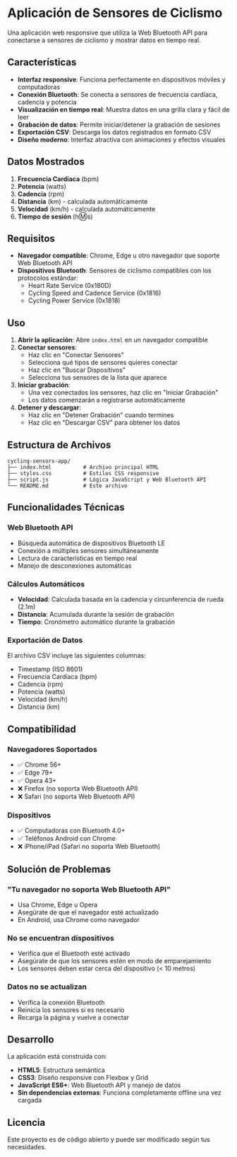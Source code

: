 # Aplicación de Sensores de Ciclismo

Una aplicación web responsive que utiliza la Web Bluetooth API para conectarse a sensores de ciclismo y mostrar datos en tiempo real.

## Características

- **Interfaz responsive**: Funciona perfectamente en dispositivos móviles y computadoras
- **Conexión Bluetooth**: Se conecta a sensores de frecuencia cardíaca, cadencia y potencia
- **Visualización en tiempo real**: Muestra datos en una grilla clara y fácil de leer
- **Grabación de datos**: Permite iniciar/detener la grabación de sesiones
- **Exportación CSV**: Descarga los datos registrados en formato CSV
- **Diseño moderno**: Interfaz atractiva con animaciones y efectos visuales

## Datos Mostrados

1. **Frecuencia Cardíaca** (bpm)
2. **Potencia** (watts)
3. **Cadencia** (rpm)
4. **Distancia** (km) - calculada automáticamente
5. **Velocidad** (km/h) - calculada automáticamente
6. **Tiempo de sesión** (h:m:s)

## Requisitos

- **Navegador compatible**: Chrome, Edge u otro navegador que soporte Web Bluetooth API
- **Dispositivos Bluetooth**: Sensores de ciclismo compatibles con los protocolos estándar:
  - Heart Rate Service (0x180D)
  - Cycling Speed and Cadence Service (0x1816)
  - Cycling Power Service (0x1818)

## Uso

1. **Abrir la aplicación**: Abre `index.html` en un navegador compatible
2. **Conectar sensores**: 
   - Haz clic en "Conectar Sensores"
   - Selecciona qué tipos de sensores quieres conectar
   - Haz clic en "Buscar Dispositivos"
   - Selecciona tus sensores de la lista que aparece
3. **Iniciar grabación**:
   - Una vez conectados los sensores, haz clic en "Iniciar Grabación"
   - Los datos comenzarán a registrarse automáticamente
4. **Detener y descargar**:
   - Haz clic en "Detener Grabación" cuando termines
   - Haz clic en "Descargar CSV" para obtener los datos

## Estructura de Archivos

```
cycling-sensors-app/
├── index.html          # Archivo principal HTML
├── styles.css          # Estilos CSS responsive
├── script.js           # Lógica JavaScript y Web Bluetooth API
└── README.md           # Este archivo
```

## Funcionalidades Técnicas

### Web Bluetooth API
- Búsqueda automática de dispositivos Bluetooth LE
- Conexión a múltiples sensores simultáneamente
- Lectura de características en tiempo real
- Manejo de desconexiones automáticas

### Cálculos Automáticos
- **Velocidad**: Calculada basada en la cadencia y circunferencia de rueda (2.1m)
- **Distancia**: Acumulada durante la sesión de grabación
- **Tiempo**: Cronómetro automático durante la grabación

### Exportación de Datos
El archivo CSV incluye las siguientes columnas:
- Timestamp (ISO 8601)
- Frecuencia Cardíaca (bpm)
- Cadencia (rpm)
- Potencia (watts)
- Velocidad (km/h)
- Distancia (km)

## Compatibilidad

### Navegadores Soportados
- ✅ Chrome 56+
- ✅ Edge 79+
- ✅ Opera 43+
- ❌ Firefox (no soporta Web Bluetooth API)
- ❌ Safari (no soporta Web Bluetooth API)

### Dispositivos
- ✅ Computadoras con Bluetooth 4.0+
- ✅ Teléfonos Android con Chrome
- ❌ iPhone/iPad (Safari no soporta Web Bluetooth)

## Solución de Problemas

### "Tu navegador no soporta Web Bluetooth API"
- Usa Chrome, Edge u Opera
- Asegúrate de que el navegador esté actualizado
- En Android, usa Chrome como navegador

### No se encuentran dispositivos
- Verifica que el Bluetooth esté activado
- Asegúrate de que los sensores estén en modo de emparejamiento
- Los sensores deben estar cerca del dispositivo (< 10 metros)

### Datos no se actualizan
- Verifica la conexión Bluetooth
- Reinicia los sensores si es necesario
- Recarga la página y vuelve a conectar

## Desarrollo

La aplicación está construida con:
- **HTML5**: Estructura semántica
- **CSS3**: Diseño responsive con Flexbox y Grid
- **JavaScript ES6+**: Web Bluetooth API y manejo de datos
- **Sin dependencias externas**: Funciona completamente offline una vez cargada

## Licencia

Este proyecto es de código abierto y puede ser modificado según tus necesidades.
